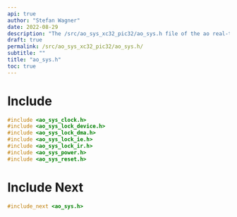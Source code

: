 ```yaml
---
api: true
author: "Stefan Wagner"
date: 2022-08-29
description: "The /src/ao_sys_xc32_pic32/ao_sys.h file of the ao real-time operating system."
draft: true
permalink: /src/ao_sys_xc32_pic32/ao_sys.h/
subtitle: ""
title: "ao_sys.h"
toc: true
---
```


# Include

```c
#include <ao_sys_clock.h>
#include <ao_sys_lock_device.h>
#include <ao_sys_lock_dma.h>
#include <ao_sys_lock_ie.h>
#include <ao_sys_lock_ir.h>
#include <ao_sys_power.h>
#include <ao_sys_reset.h>
```

# Include Next

```c
#include_next <ao_sys.h>
```

